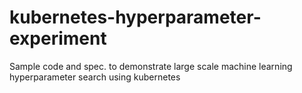 # kubernetes-hyperparameter-experiment
Sample code and spec. to demonstrate large scale machine learning hyperparameter search using kubernetes

